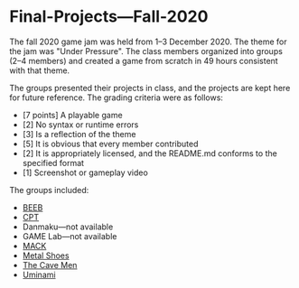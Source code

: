 # Final-Projects—Fall-2020

The fall 2020 game jam was held from 1–3 December 2020. The theme for the jam was "Under Pressure". The class members organized into groups (2–4 members) and created a game from scratch in 49 hours consistent with that theme.

The groups presented their projects in class, and the projects are kept here for future reference. The grading criteria were as follows:
 * [7 points] A playable game
 * [2] No syntax or runtime errors
 * [3] Is a reflection of the theme
 * [5] It is obvious that every member contributed
 * [2] It is appropriately licensed, and the README.md conforms to the specified format
 * [1] Screenshot or gameplay video

The groups included:
 * [BEEB](https://github.com/BL-MSHC-C220/Final-Projects-F20/tree/main/BEEB)
 * [CPT](https://github.com/BL-MSHC-C220/Final-Projects-F20/tree/main/CPT)
 * Danmaku—not available
 * GAME Lab—not available
 * [MACK](https://github.com/BL-MSHC-C220/Final-Projects-F20/tree/main/MACK)
 * [Metal Shoes](https://github.com/BL-MSHC-C220/Final-Projects-F20/tree/main/Metal-Shoes)
 * [The Cave Men](https://github.com/BL-MSHC-C220/Final-Projects-F20/tree/main/The-Cave-Men)
 * [Uminami](https://github.com/BL-MSHC-C220/Final-Projects-F20/tree/main/Uminami)
